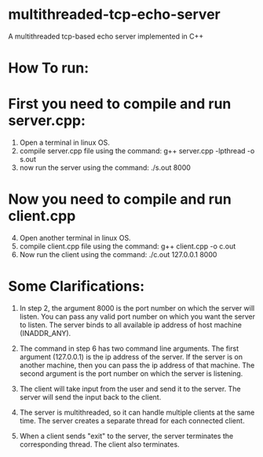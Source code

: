 # multithreaded-tcp-echo-server
A multithreaded tcp-based echo server implemented in C++

# How To run:
# First you need to compile and run server.cpp:
  1. Open a terminal in linux OS. 
  2. compile server.cpp file using the command: g++ server.cpp -lpthread -o s.out
  3. now run the server using the command:  ./s.out 8000

# Now you need to compile and run client.cpp
  4. Open another terminal in linux OS.
  5. compile client.cpp file using the command: g++ client.cpp -o c.out
  6. Now run the client using the command: ./c.out 127.0.0.1 8000

# Some Clarifications:
1. In step 2, the argument 8000 is the port number on which the server will listen. You can pass any valid port number on which you want the server to listen. The server binds to all available ip address of host machine (INADDR_ANY).

2. The command in step 6 has two command line arguments. The first argument (127.0.0.1) is the ip address of the server. If the server is on another machine, then you can pass the ip address of that machine. The second argument is the port number on which the server is listening.

3. The client will take input from the user and send it to the server. The server will send the input back to the client.

4. The server is multithreaded, so it can handle multiple clients at the same time. The server creates a separate thread for each connected client. 

5. When a client sends "exit" to the server, the server terminates the corresponding thread. The client also terminates.
